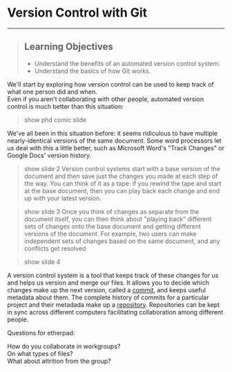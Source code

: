 # Version Control with Git
---
> ## Learning Objectives 
>
> *   Understand the benefits of an automated version control system.
> *   Understand the basics of how Git works.

We'll start by exploring how version control can be used
to keep track of what one person did and when.  
Even if you aren't collaborating with other people,
automated version control is much better than this situation:

> show phd comic slide

We've all been in this situation before: it seems ridiculous to have multiple nearly-identical versions of the same document. Some word processors let us deal with this a little better, such as Microsoft Word's "Track Changes" or Google Docs' version history.

> show slide 2
Version control systems start with a base version of the document and 
then save just the changes you made at each step of the way. 
You can think of it as a tape: if you rewind the tape and start at the base document, 
then you can play back each change and end up with your latest version.


> show slide 3
Once you think of changes as separate from the document itself, 
you can then think about "playing back" different sets of changes onto the base document 
and getting different versions of the document. For example, two users can make independent 
sets of changes based on the same document, and any conflicts get resolved


> show slide 4

A version control system is a tool that keeps track of these changes for us and
helps us version and merge our files. It allows you to
decide which changes make up the next version, called a
[commit](reference.html#commit), and keeps useful metadata about them. The
complete history of commits for a particular project and their metadada make up
a [repository](reference.html#repository). Repositories can be kept in sync
across different computers facilitating collaboration among different people.

Questions for etherpad:  

How do you collaborate in workgroups?  
On what types of files?  
What about attrition from the group?  

